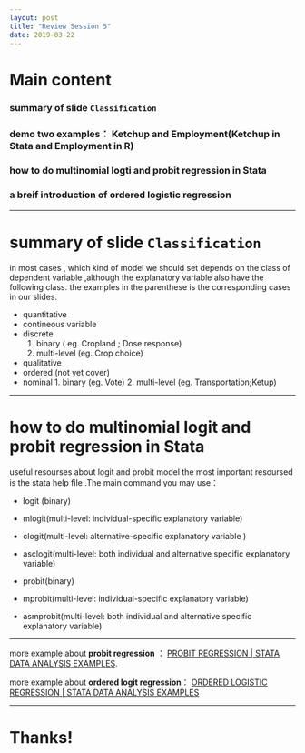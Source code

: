 ```yaml
---
layout: post
title: "Review Session 5"
date: 2019-03-22
---
```


# Main content

### summary of slide `Classification`

### demo two examples： Ketchup and Employment(Ketchup in Stata and Employment in R)

### how to do multinomial logti and probit regression in Stata


### a breif introduction of ordered logistic regression
---------------------------------------------------

# summary of slide `Classification`

in most cases , which kind of model we should set depends on the class of dependent variable ,although the explanatory variable also have the following class. the examples in the parenthese is the corresponding cases in our slides.

-   quantitative
 -   contineous variable
 -   discrete
     1.  binary ( eg. Cropland ; Dose response)
     2.  multi-level (eg. Crop choice)
-   qualitative
  -   ordered (not yet cover)
  -   nominal
     1.  binary (eg. Vote)
     2.  multi-level (eg. Transportation;Ketup)

--------   

# how to do multinomial logit and probit regression in Stata
useful resourses about logit and probit model the most important resoursed is the stata help file .The main command you may use：
-   logit (binary)
-   mlogit(multi-level: individual-specific explanatory variable)
-   clogit(multi-level: alternative-specific explanatory variable )
-   asclogit(multi-level: both individual and alternative specific explanatory variable)

-   probit(binary)
-   mprobit(multi-level: individual-specific explanatory variable)
-   asmprobit(multi-level: both individual and alternative specific explanatory variable)
----------
more example about **probit regression** ： [PROBIT REGRESSION | STATA DATA ANALYSIS EXAMPLES](https://stats.idre.ucla.edu/stata/dae/probit-regression/).

more example about **ordered logit regression**： [ORDERED LOGISTIC REGRESSION | STATA DATA ANALYSIS EXAMPLES](https://stats.idre.ucla.edu/stata/dae/ordered-logistic-regression/)

---------
# Thanks!

